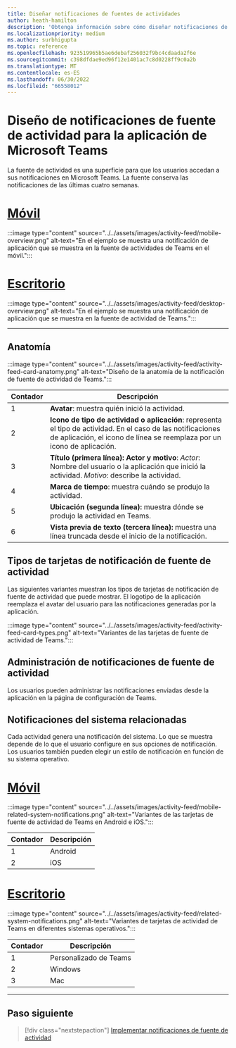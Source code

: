 ```yaml
---
title: Diseñar notificaciones de fuentes de actividades
author: heath-hamilton
description: 'Obtenga información sobre cómo diseñar notificaciones de fuente de actividad para la aplicación de Teams y obtener el kit de interfaz de usuario de Teams. Desarrollo de notificaciones desde el canal de Teams en Visual Studio C #'
ms.localizationpriority: medium
ms.author: surbhigupta
ms.topic: reference
ms.openlocfilehash: 923519965b5ae6debaf256032f9bc4cdaada2f6e
ms.sourcegitcommit: c398dfdae9ed96f12e1401ac7c8d0228ff9c0a2b
ms.translationtype: MT
ms.contentlocale: es-ES
ms.lasthandoff: 06/30/2022
ms.locfileid: "66558012"
---
```

# <a name="designing-activity-feed-notifications-for-your-microsoft-teams-app"></a>Diseño de notificaciones de fuente de actividad para la aplicación de Microsoft Teams

La fuente de actividad es una superficie para que los usuarios accedan a sus notificaciones en Microsoft Teams. La fuente conserva las notificaciones de las últimas cuatro semanas.

# <a name="mobile"></a>[Móvil](#tab/mobile)

:::image type="content" source="../../assets/images/activity-feed/mobile-overview.png" alt-text="En el ejemplo se muestra una notificación de aplicación que se muestra en la fuente de actividades de Teams en el móvil.":::

# <a name="desktop"></a>[Escritorio](#tab/desktop)

:::image type="content" source="../../assets/images/activity-feed/desktop-overview.png" alt-text="En el ejemplo se muestra una notificación de aplicación que se muestra en la fuente de actividad de Teams.":::

---

## <a name="anatomy"></a>Anatomía

:::image type="content" source="../../assets/images/activity-feed/activity-feed-card-anatomy.png" alt-text="Diseño de la anatomía de la notificación de fuente de actividad de Teams.":::

|Contador|Descripción|
|----------|-----------|
|1|**Avatar**: muestra quién inició la actividad.|
|2 |**Icono de tipo de actividad o aplicación**: representa el tipo de actividad. En el caso de las notificaciones de aplicación, el icono de línea se reemplaza por un icono de aplicación.|
|3 |**Título (primera línea): Actor y motivo**: *Actor*: Nombre del usuario o la aplicación que inició la actividad. *Motivo*: describe la actividad.|
|4 |**Marca de tiempo**: muestra cuándo se produjo la actividad.|
|5|**Ubicación (segunda línea):** muestra dónde se produjo la actividad en Teams.|
|6 |**Vista previa de texto (tercera línea):** muestra una línea truncada desde el inicio de la notificación.|

## <a name="types-of-activity-feed-notification-cards"></a>Tipos de tarjetas de notificación de fuente de actividad

Las siguientes variantes muestran los tipos de tarjetas de notificación de fuente de actividad que puede mostrar. El logotipo de la aplicación reemplaza el avatar del usuario para las notificaciones generadas por la aplicación.

:::image type="content" source="../../assets/images/activity-feed/activity-feed-card-types.png" alt-text="Variantes de las tarjetas de fuente de actividad de Teams.":::

## <a name="manage-activity-feed-notifications"></a>Administración de notificaciones de fuente de actividad

Los usuarios pueden administrar las notificaciones enviadas desde la aplicación en la página de configuración de Teams.

## <a name="related-system-notifications"></a>Notificaciones del sistema relacionadas

Cada actividad genera una notificación del sistema. Lo que se muestra depende de lo que el usuario configure en sus opciones de notificación. Los usuarios también pueden elegir un estilo de notificación en función de su sistema operativo.

# <a name="mobile"></a>[Móvil](#tab/mobile)

:::image type="content" source="../../assets/images/activity-feed/mobile-related-system-notifications.png" alt-text="Variantes de las tarjetas de fuente de actividad de Teams en Android e iOS.":::

|Contador|Descripción|
|----------|-----------|
|1|Android|
|2 |iOS|

# <a name="desktop"></a>[Escritorio](#tab/desktop)

:::image type="content" source="../../assets/images/activity-feed/related-system-notifications.png" alt-text="Variantes de tarjetas de actividad de Teams en diferentes sistemas operativos.":::

|Contador|Descripción|
|----------|-----------|
|1|Personalizado de Teams|
|2|Windows|
|3 |Mac|

---

## <a name="next-step"></a>Paso siguiente

> [!div class="nextstepaction"]
> [Implementar notificaciones de fuente de actividad](/graph/teams-send-activityfeednotifications)
